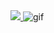 <a href="https://DataDining.github.io/">
  <img src="https://user-images.githubusercontent.com/126365187/235071832-95fe1afc-6851-4097-9c58-7c188c8fdccc.png">
</a>

<img src="https://github-production-user-asset-6210df.s3.amazonaws.com/138739487/251957008-130549ab-674c-42c9-ba8a-aec5bd1bbbe0.gif" alt="gif" style="pointer-events: none;">

